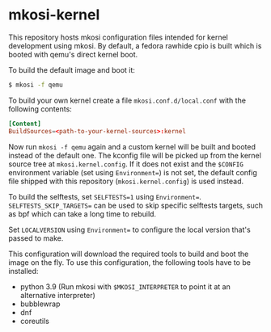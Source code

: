 # mkosi-kernel

This repository hosts mkosi configuration files intended for kernel development
using mkosi. By default, a fedora rawhide cpio is built which is booted with
qemu's direct kernel boot.

To build the default image and boot it:

```sh
$ mkosi -f qemu
```

To build your own kernel create a file `mkosi.conf.d/local.conf` with the
following contents:

```conf
[Content]
BuildSources=<path-to-your-kernel-sources>:kernel
```

Now run `mkosi -f qemu` again and a custom kernel will be built and booted
instead of the default one. The kconfig file will be picked up from the kernel
source tree at `mkosi.kernel.config`. If it does not exist and the `$CONFIG`
environment variable (set using `Environment=`) is not set, the default config
file shipped with this repository (`mkosi.kernel.config`) is used instead.

To build the selftests, set `SELFTESTS=1` using `Environment=`.
`SELFTESTS_SKIP_TARGETS=` can be used to skip specific selftests targets, such
as bpf which can take a long time to rebuild.

Set `LOCALVERSION` using `Environment=` to configure the local version that's
passed to make.

This configuration will download the required tools to build and boot the image
on the fly. To use this configuration, the following tools have to be installed:

- python 3.9 (Run mkosi with `$MKOSI_INTERPRETER` to point it at an alternative
  interpreter)
- bubblewrap
- dnf
- coreutils
